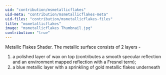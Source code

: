 ```yaml
---
uid: "contribution/msmetallicflakes"
uid-meta: "contribution/msmetallicflakes-meta"
uid-files: "contribution/msmetallicflakes-files"
title: "msmetallicflakes"
image: "msmetallicflakes Thumbnail.jpg"
contribution: "true"
---
```


Metallic Flakes Shader.
The metallic surface consists of 2 layers -
1. a polished layer of wax on top (contributes a smooth specular reflection and an environment mapped reflection with a Fresnel term);
2. a blue metallic layer with a sprinkling of gold metallic flakes underneath